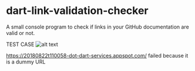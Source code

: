 # dart-link-validation-checker
A small console program to check if links in your GitHub documentation are valid or not.


TEST CASE
![alt text](https://user-images.githubusercontent.com/57677520/112198680-61628780-8c33-11eb-9c86-edb404413321.PNG)

https://20180822t110058-dot-dart-services.appspot.com/ failed because it is a dummy URL
